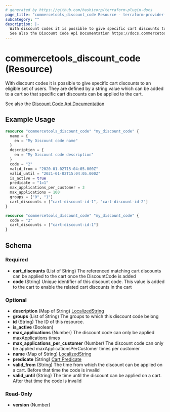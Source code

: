 ```yaml
---
# generated by https://github.com/hashicorp/terraform-plugin-docs
page_title: "commercetools_discount_code Resource - terraform-provider-commercetools"
subcategory: ""
description: |-
  With discount codes it is possible to give specific cart discounts to an eligible set of users. They are defined by a string value which can be added to a cart so that specific cart discounts can be applied to the cart.
  See also the Discount Code Api Documentation https://docs.commercetools.com/api/projects/discountCodes
---
```


# commercetools_discount_code (Resource)

With discount codes it is possible to give specific cart discounts to an eligible set of users. They are defined by a string value which can be added to a cart so that specific cart discounts can be applied to the cart.

See also the [Discount Code Api Documentation](https://docs.commercetools.com/api/projects/discountCodes)

## Example Usage

```terraform
resource "commercetools_discount_code" "my_discount_code" {
  name = {
    en = "My Discount code name"
  }
  description = {
    en = "My Discount code description"
  }
  code = "2"
  valid_from = "2020-01-02T15:04:05.000Z"
  valid_until = "2021-01-02T15:04:05.000Z"
  is_active = true
  predicate = "1=1"
  max_applications_per_customer = 3
  max_applications = 100
  groups = ["0", "1"]
  cart_discounts = ["cart-discount-id-1", "cart-discount-id-2"]
}

resource "commercetools_discount_code" "my_discount_code" {
  code = "2"
  cart_discounts = ["cart-discount-id-1"]
}
```

<!-- schema generated by tfplugindocs -->
## Schema

### Required

- **cart_discounts** (List of String) The referenced matching cart discounts can be applied to the cart once the DiscountCode is added
- **code** (String) Unique identifier of this discount code. This value is added to the cart to enable the related cart discounts in the cart

### Optional

- **description** (Map of String) [LocalizedString](https://docs.commercetools.com/api/types#localizedstring)
- **groups** (List of String) The groups to which this discount code belong
- **id** (String) The ID of this resource.
- **is_active** (Boolean)
- **max_applications** (Number) The discount code can only be applied maxApplications times
- **max_applications_per_customer** (Number) The discount code can only be applied maxApplicationsPerCustomer times per customer
- **name** (Map of String) [LocalizedString](https://docs.commercetools.com/api/types#localizedstring)
- **predicate** (String) [Cart Predicate](https://docs.commercetools.com/api/projects/predicates#cart-predicates)
- **valid_from** (String) The time from which the discount can be applied on a cart. Before that time the code is invalid
- **valid_until** (String) The time until the discount can be applied on a cart. After that time the code is invalid

### Read-Only

- **version** (Number)


